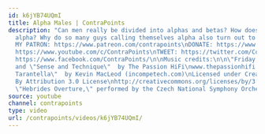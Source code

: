 ```yaml
---
id: k6jYB74UQmI
title: Alpha Males | ContraPoints
description: "Can men really be divided into alphas and betas? How does one become
  alpha? Why do so many guys calling themselves alpha also turn out to be crazy racists?\n\nBECOME
  MY PATRON: https://www.patreon.com/contrapoints\nDONATE: https://www.paypal.com/cgi-bin/webscr?cmd=_donations&business=QAXL4AUZAQY7C&lc=US&item_name=ContraPoints&currency_code=USD&bn=PP%2dDonationsBF%3abtn_donateCC_LG%2egif%3aNonHosted\nSUBSCRIBE:
  https://www.youtube.com/c/ContraPoints\nTWEET: https://twitter.com/ContraPoints\nFACEBOOK:
  https://www.facebook.com/ContraPoints/\n\nMusic credits:\n\n\"Friday,\" \"Slaughter,\"
  and \"Sense and Technique\"  by The Passion HiFi\nwww.thepassionhifi.com\n\n\"Bushwick
  Tarantella\"  by Kevin MacLeod (incompetech.com)\nLicensed under Creative Commons:
  By Attribution 3.0 License\nhttp://creativecommons.org/licenses/by/3.0/\n\nand \n\nMendelssohn's
  \"Hebrides Overture,\" performed by the Czech National Symphony Orchestra"
source: youtube
channel: contrapoints
type: video
url: /contrapoints/videos/k6jYB74UQmI/
---
```

